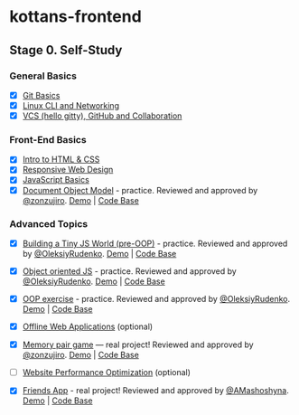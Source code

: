 # kottans-frontend
## Stage 0. Self-Study

### General Basics
 - [x] [Git Basics](stage_0/task_git_basics/git_basics.md)
 - [x] [Linux CLI and Networking](stage_0/task_linux_cli/linux_cli.md)
 - [x] [VCS (hello gitty), GitHub and Collaboration](stage_0/task_git_collaboration/git_collaboration.md)

### Front-End Basics
 - [x] [Intro to HTML & CSS](stage_0/task_html_css_intro/html_css_intro.md.md)
 - [x] [Responsive Web Design](stage_0/task_responsive_web_design/responsive_web_design.md)
 - [x] [JavaScript Basics](stage_0/task_js_basics/js_basics.md)
 - [x] [Document Object Model](stage_0/task_js_dom/js_dom.md) - practice. Reviewed and approved by [@zonzujiro](https://github.com/zonzujiro). [Demo](https://alinaladybug.github.io/DOM-Task/) | [Code Base](https://github.com/AlinaLadybug/DOM-Task)   

### Advanced Topics
 - [x] [Building a Tiny JS World (pre-OOP)](stage_0/task_tiny_js/tiny_js.md) - practice. Reviewed and approved by [@OleksiyRudenko](https://github.com/OleksiyRudenko). [Demo](https://alinaladybug.github.io/a-tiny-JS-world/) | [Code Base](https://github.com/AlinaLadybug/a-tiny-JS-world/blob/master/index.js)
 - [x] [Object oriented JS](stage_0/task_js_oop/js_oop.md) - practice. Reviewed and approved by [@OleksiyRudenko](https://github.com/OleksiyRudenko). [Demo](https://alinaladybug.github.io/frontend-nanodegree-arcade-game/) | [Code Base](https://github.com/AlinaLadybug/frontend-nanodegree-arcade-game/tree/master/js)
 - [x] [OOP exercise](stage_0/task_oop_exercise/oop_exersice.md) - practice. Reviewed and approved by [@OleksiyRudenko](https://github.com/OleksiyRudenko). [Demo](https://alinaladybug.github.io/a-tiny-JS-world/) | [Code Base](https://github.com/AlinaLadybug/a-tiny-JS-world/blob/master/index.js)
 - [x] [Offline Web Applications](stage_0/task_offline_web_app/offline_web_app.md) (optional)
 - [x] [Memory pair game](stage_0/task_memory_pair_game/memory_pair_game.md) — real project!  Reviewed and approved by [@zonzujiro](https://github.com/zonzujiro). [Demo](https://alinaladybug.github.io/Memory-Pair-Game/) | [Code Base](https://github.com/AlinaLadybug/Memory-Pair-Game)
 - [ ] [Website Performance Optimization](stage_0/task_website_performance/website_performance.md) (optional)
 - [x] [Friends App](stage_0/task_friends_app/friends.app.md) - real project! Reviewed and approved by [@AMashoshyna](https://github.com/AMashoshyna). [Demo](https://alinaladybug.github.io/friends-app/) | [Code Base](https://github.com/AlinaLadybug/friends-app)

